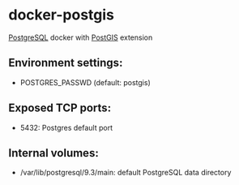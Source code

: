 # docker-postgis

[PostgreSQL](http://www.postgresql.org/) docker with [PostGIS](http://postgis.net/) extension

## Environment settings:

* POSTGRES_PASSWD (default: postgis)

## Exposed TCP ports:

* 5432: Postgres default port

## Internal volumes:

* /var/lib/postgresql/9.3/main: default PostgreSQL data directory

